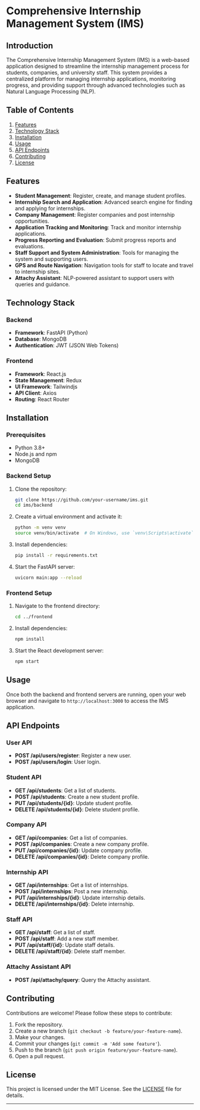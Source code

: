 # Comprehensive Internship Management System (IMS)

## Introduction

The Comprehensive Internship Management System (IMS) is a web-based application designed to streamline the internship management process for students, companies, and university staff. This system provides a centralized platform for managing internship applications, monitoring progress, and providing support through advanced technologies such as Natural Language Processing (NLP).

## Table of Contents

1. [Features](#features)
2. [Technology Stack](#technology-stack)
3. [Installation](#installation)
4. [Usage](#usage)
5. [API Endpoints](#api-endpoints)
6. [Contributing](#contributing)
7. [License](#license)

## Features

- **Student Management**: Register, create, and manage student profiles.
- **Internship Search and Application**: Advanced search engine for finding and applying for internships.
- **Company Management**: Register companies and post internship opportunities.
- **Application Tracking and Monitoring**: Track and monitor internship applications.
- **Progress Reporting and Evaluation**: Submit progress reports and evaluations.
- **Staff Support and System Administration**: Tools for managing the system and supporting users.
- **GPS and Route Navigation**: Navigation tools for staff to locate and travel to internship sites.
- **Attachy Assistant**: NLP-powered assistant to support users with queries and guidance.

## Technology Stack

### Backend

- **Framework**: FastAPI (Python)
- **Database**: MongoDB
- **Authentication**: JWT (JSON Web Tokens)

### Frontend

- **Framework**: React.js
- **State Management**: Redux
- **UI Framework**: Tailwindjs
- **API Client**: Axios
- **Routing**: React Router

## Installation

### Prerequisites

- Python 3.8+
- Node.js and npm
- MongoDB

### Backend Setup

1. Clone the repository:
    ```sh
    git clone https://github.com/your-username/ims.git
    cd ims/backend
    ```

2. Create a virtual environment and activate it:
    ```sh
    python -m venv venv
    source venv/bin/activate  # On Windows, use `venv\Scripts\activate`
    ```

3. Install dependencies:
    ```sh
    pip install -r requirements.txt
    ```

4. Start the FastAPI server:
    ```sh
    uvicorn main:app --reload
    ```

### Frontend Setup

1. Navigate to the frontend directory:
    ```sh
    cd ../frontend
    ```

2. Install dependencies:
    ```sh
    npm install
    ```

3. Start the React development server:
    ```sh
    npm start
    ```

## Usage

Once both the backend and frontend servers are running, open your web browser and navigate to `http://localhost:3000` to access the IMS application.

## API Endpoints

### User API

- **POST /api/users/register**: Register a new user.
- **POST /api/users/login**: User login.

### Student API

- **GET /api/students**: Get a list of students.
- **POST /api/students**: Create a new student profile.
- **PUT /api/students/{id}**: Update student profile.
- **DELETE /api/students/{id}**: Delete student profile.

### Company API

- **GET /api/companies**: Get a list of companies.
- **POST /api/companies**: Create a new company profile.
- **PUT /api/companies/{id}**: Update company profile.
- **DELETE /api/companies/{id}**: Delete company profile.

### Internship API

- **GET /api/internships**: Get a list of internships.
- **POST /api/internships**: Post a new internship.
- **PUT /api/internships/{id}**: Update internship details.
- **DELETE /api/internships/{id}**: Delete internship.

### Staff API

- **GET /api/staff**: Get a list of staff.
- **POST /api/staff**: Add a new staff member.
- **PUT /api/staff/{id}**: Update staff details.
- **DELETE /api/staff/{id}**: Delete staff member.

### Attachy Assistant API

- **POST /api/attachy/query**: Query the Attachy assistant.

## Contributing

Contributions are welcome! Please follow these steps to contribute:

1. Fork the repository.
2. Create a new branch (`git checkout -b feature/your-feature-name`).
3. Make your changes.
4. Commit your changes (`git commit -m 'Add some feature'`).
5. Push to the branch (`git push origin feature/your-feature-name`).
6. Open a pull request.

## License

This project is licensed under the MIT License. See the [LICENSE](LICENSE) file for details.

---

